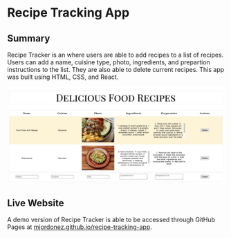 # Recipe Tracking App

## Summary
<p>
Recipe Tracker is an where users are able to add recipes to a list of recipes. Users can add a name, cuisine type, photo, ingredients, and prepartion instructions to the list. They are also able to delete current recipes.
This app was built using HTML, CSS, and React.
</p>

![Recipe Tracker App](/recipetracker.png)

## Live Website
A demo version of Recipe Tracker is able to be accessed through GitHub Pages at [mjordonez.github.io/recipe-tracking-app](mjordonez.github.io/recipe-tracking-app). 
